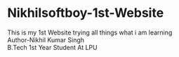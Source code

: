# Nikhilsoftboy-1st-Website
This is my 1st Website trying all things what i am learning<br>
Author-Nikhil Kumar Singh<br>
B.Tech 1st Year Student At LPU
